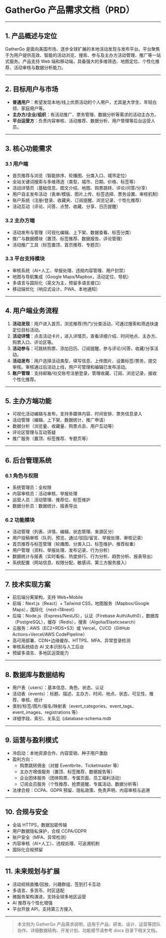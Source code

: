 # GatherGo 产品需求文档（PRD）

---

## 1. 产品概述与定位

GatherGo 是面向美国市场、逐步全球扩展的本地活动发现与发布平台。平台聚焦于为用户提供高效、智能的活动浏览、搜索、参与及主办方活动管理、推广等一站式服务。产品支持 Web 端和移动端，具备强大的多维筛选、地图定位、个性化推荐、活动审核与数据分析能力。

---

## 2. 目标用户与市场

- **普通用户**：希望发现本地/线上优质活动的个人用户，尤其是大学生、年轻白领、家庭用户等。
- **主办方/企业/组织**：有活动推广、票务管理、数据分析等需求的活动主办方。
- **平台运营方**：负责内容审核、活动推荐、数据分析、用户管理等后台运营人员。

---

## 3. 核心功能需求

### 3.1 用户端

- 首页推荐与浏览（智能排序、轮播图、分类入口、城市定位）
- 全站关键词搜索与多维筛选（类型、城市、日期、价格、标签等）
- 活动详情页（基础信息、图文介绍、地图、购票跳转、评论/问答/分享）
- 用户自主发布活动（表单/模版、图片上传、标签选择、票务设置、审核机制）
- 账户系统（注册/登录、收藏夹、订阅提醒、浏览记录、个性化推荐）
- 活动互动（评论、问答、点赞、收藏、分享、日历提醒）

### 3.2 主办方端

- 活动发布与管理（可视化编辑、上下架、数据查看、标签分类）
- 推广与数据模块（置顶、标签推荐、数据报告、评论管理）
- 活动推广工具（标签置顶、首页推荐、专题页）

### 3.3 平台支持模块

- 审核系统（AI+人工、举报处理、违规内容管理、用户封禁）
- 地图与导航集成（Google Maps/Mapbox，活动定位、导航）
- 多语言与国际化（英文为主，预留多语言接口）
- 移动端优化（响应式设计、PWA、本地通知）

---

## 4. 用户端业务流程

1. **活动发现**：用户进入首页，浏览推荐/热门/分类活动，可通过搜索和筛选快速定位目标活动。
2. **活动详情**：点击活动卡片，进入详情页，查看详细介绍、时间地点、主办方、购票入口、评论区等。
3. **活动参与**：可跳转购票、添加日历、订阅提醒、参与评论/问答、收藏/分享活动。
4. **活动发布**：用户选择活动类型，填写信息、上传图片、设置标签/票务，提交审核。审核通过后活动上线，用户可管理和编辑已发布活动。
5. **账户管理**：支持邮箱/社交账号注册登录，管理收藏、订阅、浏览记录，接收个性化推荐。

---

## 5. 主办方端功能

- 可视化活动编辑与发布，支持多媒体内容、时间安排、票务信息录入
- 活动管理（编辑、上下架、数据统计、推广申请）
- 数据分析（浏览量、收藏量、购票点击、用户互动等）
- 评论区管理与互动答疑
- 推广服务（置顶、标签推荐、专题页等）

---

## 6. 后台管理系统

### 6.1 角色与权限

- 系统管理员：全权限
- 内容审核员：活动审核、举报处理
- 运营人员：活动管理、推荐位、标签维护
- 数据分析员：数据统计、报表导出

### 6.2 功能模块

- 活动管理（列表、详情、编辑、状态管理、来源区分）
- 用户投稿审核（队列、预览、通过/驳回/留言、举报处理、审核记录）
- 首页推荐与标签管理（轮播图、分类入口、标签维护、推荐权重）
- 用户管理（资料、举报处理、发布记录、行为分析）
- 数据统计与报表（实时看板、热度排行、行为分析、趋势分析、报表导出）
- 系统配置（网站信息、权限分配、敏感词、第三方服务接入）

---

## 7. 技术实现方案

- 前后端分离架构，支持 Web+Mobile
- 前端：Next.js（React）+ Tailwind CSS，地图服务（Mapbox/Google Maps），国际化（next-i18next）
- 后端：Node.js（Express/NestJS），认证（Firebase Auth/Auth0），数据库（PostgreSQL），缓存（Redis），搜索（Algolia/Elasticsearch）
- 云服务：AWS（EC2+RDS+S3）或 Vercel，CI/CD（GitHub Actions+Vercel/AWS CodePipeline）
- 高可用部署、CDN+边缘缓存、HTTPS、MFA、异常登录检测
- 审核系统结合 AI 文本识别与人工后台
- 预留多语言、多地区运营能力

---

## 8. 数据库与数据结构

- 用户表（users）：基本信息、角色、状态、认证
- 活动表（events）：标题、描述、主办方、时间、地点、状态、可见性、推荐、审核、统计
- 类别/标签/图片/报名/映射表（event_categories、event_tags、event_images、registrations 等）
- 详细字段、索引、关系见《database-schema.md》

---

## 9. 运营与盈利模式

- 冷启动：本地资源合作、内容营销、种子用户激励
- 盈利方向：
  - 购票跳转佣金（对接 Eventbrite、Ticketmaster 等）
  - 主办方增值服务（置顶、标签推荐、数据报告等）
  - 企业团体服务（团体购票、专属页面、员工福利活动）
  - 订阅会员服务（个性推荐、抢票提醒、专属活动、数据分析等）
- 法律合规：CCPA、GDPR 预留、隐私政策、免责声明、内容审核与追溯

---

## 10. 合规与安全

- 全站 HTTPS，数据加密传输
- 用户数据隐私保护，合规 CCPA/GDPR
- 账户安全（MFA、异常检测）
- 内容审核（AI+人工）、违规处理、可追溯机制
- 国际化合规预留

---

## 11. 未来规划与扩展

- 活动视频直播/回放、兴趣群组、签到打卡互动
- 多语言、多货币、时区适配
- 微服务架构演进，支持全球多地区运营
- AI 推荐与个性化增强
- 平台开放 API，支持第三方接入

---

> 本文档为 GatherGo 产品需求说明，适用于产品、研发、设计、运营等团队协作。详细数据结构、开发计划、功能细节请参考 docs 目录下相关文档。 
